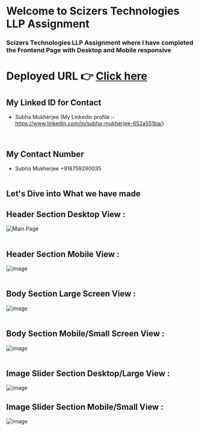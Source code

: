 # Welcome to Scizers Technologies LLP Assignment
<h3>Scizers Technologies LLP Assignment where I have completed the Frontend Page with Desktop and Mobile responsive</h3>

# Deployed URL 👉 [Click here]([https://we-fit.netlify.app/](https://subhamukherjee321-scizers-technologies-assignment.vercel.app/))

## My Linked ID for Contact
- Subha Mukherjee (My Linkedin profile :- https://www.linkedin.com/in/subha-mukherjee-652a551ba/)
<br/>

## My Contact Number
- Subha Mukherjee +918759290035
<br/> <br/>

## Let's Dive into What we have made

## Header Section Desktop View :
![Main Page](https://github.com/subhamukherjee321/subhamukherjee321-Scizers_Technologies_Assignment/assets/107471586/0b9eb21e-3122-4920-b052-091b9afcbd4a)
<br/> <br/>

## Header Section Mobile View :
![image](https://github.com/subhamukherjee321/subhamukherjee321-Scizers_Technologies_Assignment/assets/107471586/7fb9c18f-7186-41b5-ae5a-87eecf523786)
<br/> <br/>

## Body Section Large Screen View :
![image](https://github.com/subhamukherjee321/subhamukherjee321-Scizers_Technologies_Assignment/assets/107471586/15651e14-2f8c-4f6d-951d-deaf45fa5be6)
<br/> <br/>

## Body Section Mobile/Small Screen View :
![image](https://github.com/subhamukherjee321/subhamukherjee321-Scizers_Technologies_Assignment/assets/107471586/7842d21b-2992-48c2-93d0-39b24040398d)
<br/> <br/>


## Image Slider Section Desktop/Large View :
![image](https://github.com/subhamukherjee321/subhamukherjee321-Scizers_Technologies_Assignment/assets/107471586/86473efa-14cf-4b9b-a93c-6727eb66aa1c)
<br/>

## Image Slider Section Mobile/Small View :
![image](https://github.com/subhamukherjee321/subhamukherjee321-Scizers_Technologies_Assignment/assets/107471586/de9e672f-8d62-4275-9be6-4a4bb124ab32)
<br/> <br/>

